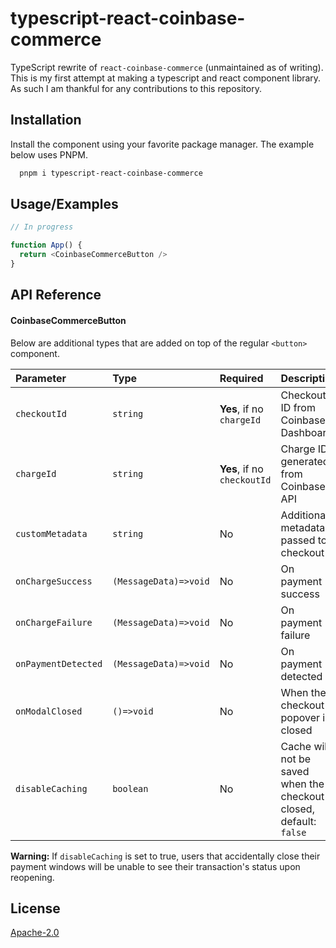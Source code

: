 
# typescript-react-coinbase-commerce

TypeScript rewrite of `react-coinbase-commerce` (unmaintained as of writing). This is my first attempt at making a typescript and react component library. As such I am thankful for any contributions to this repository.


## Installation

Install the component using your favorite package manager. The example below uses PNPM.

```bash
  pnpm i typescript-react-coinbase-commerce
```
    
## Usage/Examples

```typescript jsx
// In progress

function App() {
  return <CoinbaseCommerceButton />
}
```


## API Reference

#### CoinbaseCommerceButton
Below are additional types that are added on top of the regular `<button>` component.

| Parameter | Type     |  Required     | Description                |
| :-------- | :------- |  :----------- | :------------------------- |
| `checkoutId` | `string` | **Yes**, if no `chargeId` | Checkout ID from Coinbase Dashboard |
| `chargeId` | `string` | **Yes**, if no `checkoutId` | Charge ID generated from Coinbase API |
| `customMetadata` | `string` | No | Additional metadata passed to checkout |
| `onChargeSuccess` | `(MessageData)=>void` | No | On payment success |
| `onChargeFailure` | `(MessageData)=>void` | No | On payment failure |
| `onPaymentDetected` | `(MessageData)=>void` | No | On payment detected |
| `onModalClosed` | `()=>void` | No | When the checkout popover is closed |
| `disableCaching` | `boolean` | No | Cache will not be saved when the checkout is closed, default: `false` |

**Warning:** If `disableCaching` is set to true, users that accidentally close their payment windows will be unable to see their transaction's status upon reopening.
## License

[Apache-2.0](https://www.apache.org/licenses/LICENSE-2.0.txt)

